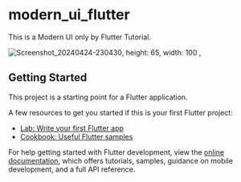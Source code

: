 # modern_ui_flutter

This is a Modern UI only by Flutter Tutorial.

![Screenshot_20240424-230430](https://github.com/khadigaah/modern_ui_flutter/assets/71988393/86dda801-bb7b-4927-9718-33958f6fb757),
height: 65,
 width: 100 ,

## Getting Started

This project is a starting point for a Flutter application.

A few resources to get you started if this is your first Flutter project:

- [Lab: Write your first Flutter app](https://docs.flutter.dev/get-started/codelab)
- [Cookbook: Useful Flutter samples](https://docs.flutter.dev/cookbook)

For help getting started with Flutter development, view the
[online documentation](https://docs.flutter.dev/), which offers tutorials,
samples, guidance on mobile development, and a full API reference.
